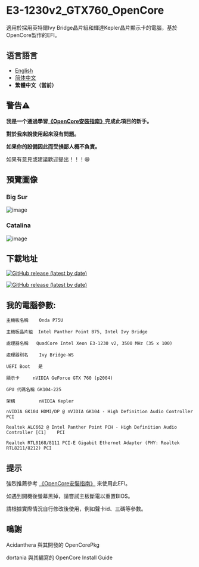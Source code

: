 # E3-1230v2_GTX760_OpenCore 
適用於採用英特爾Ivy Bridge晶片組和輝達Kepler晶片顯示卡的電腦，基於OpenCore製作的EFI。

## 语言語言

- [English](https://github.com/hunanhjx/OpenCore-IvyBridge-Kepler/blob/master/README.md)
- [简体中文](https://github.com/hunanhjx/OpenCore-IvyBridge-Kepler/blob/master/README_zh-Hans.md)
- **繁體中文（當前）**

## **警告⚠️**

**我是一个通過學習[《OpenCore安裝指南》](https://dortania.github.io/OpenCore-Install-Guide/)完成此項目的新手。**

**對於我來說使用起來沒有問題。**

**如果你的設備因此而受損鄙人概不負責。** 

如果有意見或建議歡迎提出！！！😄

## 預覽圖像
### Big Sur
![image](https://github.com/hunanhjx/OpenCore-IvyBridge-Kepler/raw/master/PreviewImages/2.png)

### Catalina
![image](https://github.com/hunanhjx/OpenCore-IvyBridge-Kepler/raw/master/PreviewImages/1.png)

## 下載地址
[![GitHub release (latest by date)](https://img.shields.io/github/downloads/hunanhjx/E3-1230v2_GTX760_OpenCore/latest/total?label=%E6%9C%80%E6%96%B0Big%20Sur&style=for-the-badge)](https://github.com/hunanhjx/OpenCore-IvyBridge-Kepler/releases/latest)

[![GitHub release (latest by date)](https://img.shields.io/github/downloads/hunanhjx/E3-1230v2_GTX760_OpenCore/0.6.2/total?label=Catalina%E5%8F%8A%E6%9B%B4%E8%88%8A&style=for-the-badge)](https://github.com/hunanhjx/E3-1230v2_GTX760_OpenCore/releases/tag/0.6.2)

## 我的電腦參數:

    主機板名稱	 Onda P75U
    
    主機板晶片組	Intel Panther Point B75, Intel Ivy Bridge
    
    處理器名稱	QuadCore Intel Xeon E3-1230 v2, 3500 MHz (35 x 100)
    
    處理器別名	 Ivy Bridge-WS
    
    UEFI Boot	是
    
    顯示卡   	nVIDIA GeForce GTX 760 (p2004)
    
    GPU 代碼名稱 GK104-225
    
    架構         nVIDIA Kepler
    
    nVIDIA GK104 HDMI/DP @ nVIDIA GK104 - High Definition Audio Controller	PCI
    
    Realtek ALC662 @ Intel Panther Point PCH - High Definition Audio Controller [C1]	PCI
    
    Realtek RTL8168/8111 PCI-E Gigabit Ethernet Adapter (PHY: Realtek RTL8211/8212)	PCI
    

## 提示

強烈推薦參考 [《OpenCore安裝指南》](https://dortania.github.io/OpenCore-Install-Guide/) 來使用此EFI。

如遇到開機後螢幕黑掉，請嘗試主板斷電以重置BIOS。

請根據實際情況自行修改後使用，例如聲卡id、三碼等參數。

## 鳴謝

Acidanthera 與其開發的 OpenCorePkg

dortania 與其編寫的 OpenCore Install Guide

